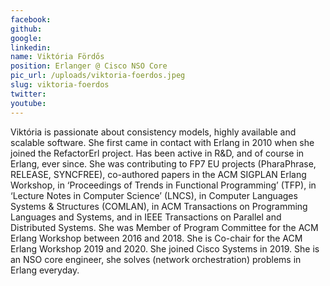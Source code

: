 ```yaml
---
facebook: 
github: 
google: 
linkedin: 
name: Viktória Fördős
position: Erlanger @ Cisco NSO Core
pic_url: /uploads/viktoria-foerdos.jpeg
slug: viktoria-foerdos
twitter: 
youtube: 
---
```

<p>Vikt&oacute;ria is passionate about consistency models, highly available and scalable software. She first came in contact with Erlang in 2010 when she joined the RefactorErl project. Has been active in R&amp;D, and of course in Erlang, ever since. She was contributing to FP7 EU projects (PharaPhrase, RELEASE, SYNCFREE), co-authored papers in the ACM SIGPLAN Erlang Workshop, in &lsquo;Proceedings of Trends in Functional Programming&rsquo; (TFP), in &lsquo;Lecture Notes in Computer Science&rsquo; (LNCS), in Computer Languages Systems &amp; Structures (COMLAN), in ACM Transactions on Programming Languages and Systems, and in IEEE Transactions on Parallel and Distributed Systems. She was Member of Program Committee for the ACM Erlang Workshop between 2016 and 2018. She is Co-chair for the ACM Erlang Workshop 2019 and 2020. She joined Cisco Systems in 2019. She is an NSO core engineer, she solves (network orchestration) problems in Erlang everyday.</p>
